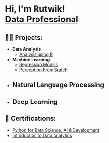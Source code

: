 <h1>Hi, I'm Rutwik! <br/><a href="https://www.linkedin.com/in/rutwikborole-ireland">Data Professional</a></h1>

<h2>👨‍💻 Projects:</h2>

- **Data Analysis**
  - [Analysis using R](https://github.com/rutwikborole/Data-Analysis)
- **Machine Learning**
  -   [Regression Models](https://github.com/rutwikborole/Machine-Learning/tree/main/Electricity%20Consumption%20Prediction%20using%20Regression%20Models)
  -   [Perceptron From Sratch](https://github.com/rutwikborole/Machine-Learning/tree/main/Perceptron%20From%20Scratch)
- **Natural Language Processing**
  - 
- **Deep Learning**
  - 
 
  
<h2>🥇 Certifications:</h2>

- [Python for Data Science, AI & Development](https://www.coursera.org/account/accomplishments/certificate/SJVET2A4E4QA)
- [Introduction to Data Analytics](https://www.coursera.org/account/accomplishments/certificate/4EEDKSJC4W4A)
